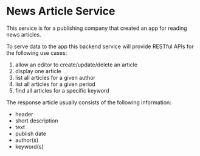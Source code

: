 
# News Article Service

This service is for a publishing company that created an app for reading news articles.

To serve data to the app this backend service will provide RESTful APIs for the following use cases:

1. allow an editor to create/update/delete an article
2. display one article
3. list all articles for a given author
4. list all articles for a given period 
5. find all articles for a specific keyword

The response article usually consists of the following information:

- header
- short description
- text
- publish date
- author(s)
- keyword(s)
